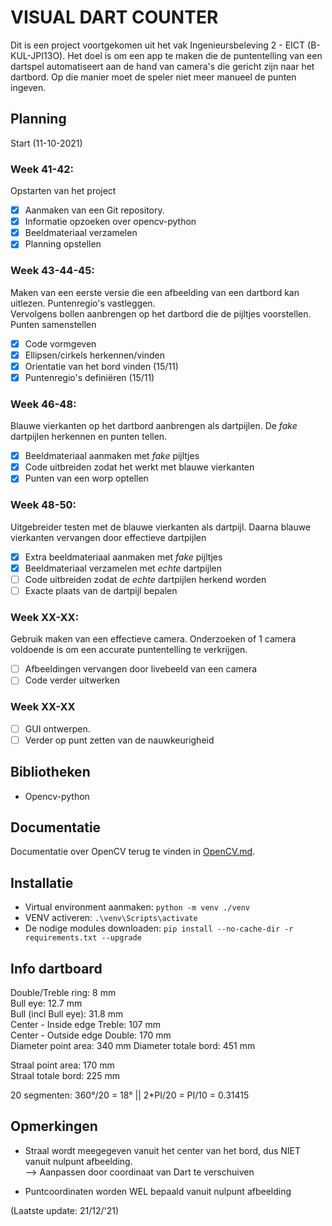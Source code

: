 # VISUAL DART COUNTER  
Dit is een project voortgekomen uit het vak Ingenieursbeleving 2 - EICT (B-KUL-JPI13O). Het doel is om een app te maken die de puntentelling van een dartspel automatiseert aan de hand van camera's die gericht zijn naar het dartbord. Op die manier moet de speler niet meer manueel de punten ingeven.

## Planning  
Start (11-10-2021)  
### Week 41-42:  
Opstarten van het project  
- [x] Aanmaken van een Git repository.  
- [x] Informatie opzoeken over opencv-python
- [x] Beeldmateriaal verzamelen  
- [x] Planning opstellen

### Week 43-44-45:
Maken van een eerste versie die een afbeelding van een dartbord kan uitlezen. Puntenregio's vastleggen.  
Vervolgens bollen aanbrengen op het dartbord die de pijltjes voorstellen.   
Punten samenstellen
- [x] Code vormgeven
- [x] Ellipsen/cirkels herkennen/vinden
- [x] Orientatie van het bord vinden (15/11)  
- [x] Puntenregio's definiëren (15/11)  
### Week 46-48:  
Blauwe vierkanten op het dartbord aanbrengen als dartpijlen. De *fake* dartpijlen herkennen en punten tellen.
- [x] Beeldmateriaal aanmaken met *fake* pijltjes
- [x] Code uitbreiden zodat het werkt met blauwe vierkanten
- [x] Punten van een worp optellen
### Week 48-50:  
Uitgebreider testen met de blauwe vierkanten als dartpijl. Daarna blauwe vierkanten vervangen door effectieve dartpijlen
- [x] Extra beeldmateriaal aanmaken met *fake* pijltjes
- [x] Beeldmateriaal verzamelen met *echte* dartpijlen
- [ ] Code uitbreiden zodat de *echte* dartpijlen herkend worden
- [ ] Exacte plaats van de dartpijl bepalen
### Week XX-XX:
Gebruik maken van een effectieve camera. Onderzoeken of 1 camera voldoende is om een accurate puntentelling te verkrijgen. 
- [ ] Afbeeldingen vervangen door livebeeld van een camera
- [ ] Code verder uitwerken
### Week XX-XX
- [ ] GUI ontwerpen. 
- [ ] Verder op punt zetten van de nauwkeurigheid

## Bibliotheken  
* Opencv-python  

## Documentatie
Documentatie over OpenCV terug te vinden in [OpenCV.md](opencv.md).
## Installatie  
* Virtual environment aanmaken: `python -m venv ./venv`
* VENV activeren: `.\venv\Scripts\activate`
* De nodige modules downloaden: `pip install --no-cache-dir -r requirements.txt --upgrade`  

## Info dartboard
Double/Treble ring: 8 mm  
Bull eye: 12.7 mm  
Bull (incl Bull eye): 31.8 mm  
Center - Inside edge Treble: 107 mm  
Center - Outside edge Double: 170 mm  
Diameter point area: 340 mm 
Diameter totale bord: 451 mm  
  
Straal point area: 170 mm   
Straal totale bord: 225 mm  
  
20 segmenten: 360°/20 = 18° || 2*PI/20 = PI/10 = 0.31415  

## Opmerkingen
* Straal wordt meegegeven vanuit het center van het bord, dus NIET vanuit nulpunt afbeelding.  
--> Aanpassen door coordinaat van Dart te verschuiven

* Puntcoordinaten worden WEL bepaald vanuit nulpunt afbeelding


(Laatste update: 21/12/'21)